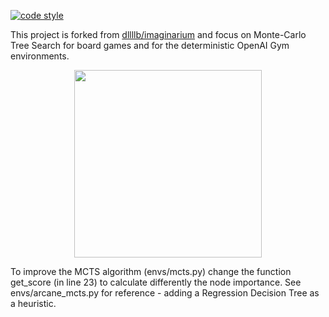 [![code style](https://img.shields.io/badge/code%20style-black-000000.svg)](https://github.com/psf/black)

This project is forked from [dllllb/imaginarium](https://github.com/dllllb/imaginarium) and focus on Monte-Carlo Tree Search for board games and for the deterministic OpenAI Gym environments.

<p align="center">
  <img src="cartpole-mcts-demo.gif" width="300" />
</p>

To improve the MCTS algorithm (envs/mcts.py) change the function get_score (in line 23) to calculate differently the node importance. See envs/arcane_mcts.py for reference - adding a Regression Decision Tree as a heuristic.
